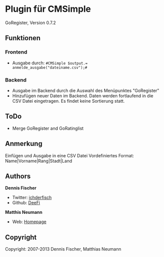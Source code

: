 Plugin für CMSimple
===================
GoRegister, Version 0.7.2

Funktionen
----------

### Frontend
- Ausgabe durch: `#CMSimple $output.= anmelde_ausgabe("dateiname.csv");#`

### Backend
- Ausgabe im Backend durch die Auswahl des Menüpunktes "GoRegister"
- Hinzufügen neuer Daten im Backend. Daten werden fortlaufend in die CSV Datei eingetragen. Es findet keine Sortierung statt.

ToDo
----
- Merge GoRegister and GoRatinglist

Anmerkung
---------
Einfügen und Ausgabe in eine CSV Datei
Vordefiniertes Format:
Name|Vorname|Rang|Stadt|Land

Authors
-------
**Dennis Fischer**
- Twitter: [ichderfisch](https://twitter.com/ichderfisch)
- Github: [DeeFi](https://github.com/DeeFi)

**Matthis Neumann**
- Web: [Homepage](http://www.maneumann.com)

Copyright
---------
Copyright: 2007-2013 Dennis Fischer, Matthias Neumann
